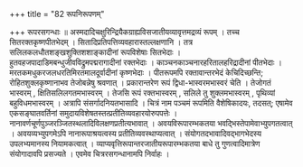 +++
title = "82 रूपनिरूपणम्"

+++
रूपरसगन्धाः ॥ अस्मदादिचक्षुरिन्द्रियैकग्राह्यविसजातीयव्यावृत्तमद्रव्यं रूपम् । तच्च सितरक्तकृष्णपीतभेदम् । सितादिप्रतिपत्तिव्यवहारास्तल्लक्षणानि । तत्र सलिलकलधौतशङ्खशुक्तिशशाङ्कादीनां रूपविशेषाः सितभेदाः । हुतवहजपादाडिमबन्धुजीवविद्रुमपद्मरागादीनां रक्तभेदाः । काञ्चनकाञ्चनारहरितालहरिद्रादीनां पीतभेदाः । मरतकमधुकरजलधरतिमिरतमालदूर्वादीनां कृष्णभेदाः । पीतरूपमपि रक्तावान्तरभेदं केचिदिच्छन्ति; रोहितशुक्लकृष्णानाभव तेजोबन्नेषु श्रवणात् । प्रकारान्तरेण रूपं द्विधा-भास्वरमभास्वरं चेति । तेजोगतं भास्वरम् , क्षितिसलिलगतमभास्वरम् । तेजसि रूपं रक्तभास्वरम् , सलिले तु शुक्लमभास्वरम् , पृथिव्यां बहुविधमभास्वरम् । अत्रापि संसर्गादनियतभासादि । चित्रं नाम पञ्चमं रूपमिति वैशेषिकादयः, तदसत्; एषामेव एकसङ्घातवर्तिनां समुदायविशेषतस्तत्प्रतीतिव्यवहारयोरुपपत्तेः । नानावर्णचूर्णपुञ्जरञ्जितस्थलादिविलक्षणप्रतीत्यभावात् । अवयविरूपारम्भकतया भवद्भिस्तेपामेवाभ्युपगतत्वात् । अवयव्यभ्युपगमेऽपि नानारूपाश्रयत्वस्य प्रतीतिव्यवस्थाप्यत्वात् । संयोगतदभावादिवद्भागभेदस्य उपलभ्यमानस्य नियामकत्वात् । व्याप्यवृत्तिरूपान्तरजातीयरूपारम्भकतया बाधे तु गुणत्वादिमात्रेण संयोगादावपि प्रसज्यते । एवमेव चित्ररसगन्धानामपि निर्वाहः ।